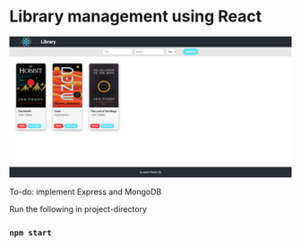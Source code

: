 # Library management using React

![ss](screenshot.png)

To-do: implement Express and MongoDB

Run the following in project-directory

### `npm start`
